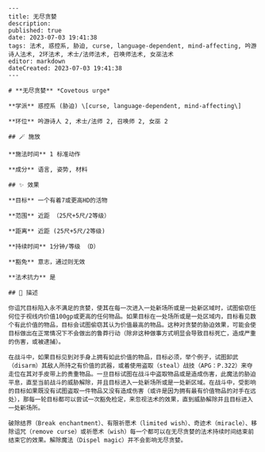 
    ---
    title: 无尽贪婪
    description: 
    published: true
    date: 2023-07-03 19:41:38
    tags: 法术, 惑控系, 胁迫, curse, language-dependent, mind-affecting, 吟游诗人法术, 2环法术, 术士/法师法术, 召唤师法术, 女巫法术
    editor: markdown
    dateCreated: 2023-07-03 19:41:38
    ---

    # **无尽贪婪** *Covetous urge*

    **学派** 惑控系 (胁迫) \[curse, language-dependent, mind-affecting\] 

    **环位** 吟游诗人 2, 术士/法师 2, 召唤师 2, 女巫 2

    ## 🪄 施放

    **施法时间** 1 标准动作

    **成分** 语言, 姿势, 材料

    ## ✨ 效果 

    **目标** 一个有着7或更高HD的活物 

    **范围** 近距 （25尺+5尺/2等级）

    **距离** 近距 (25尺+5尺/2等级)  

    **持续时间** 1分钟/等级 （D） 

    **豁免** 意志，通过则无效

    **法术抗力** 是

    ## 📖 描述

    你诅咒目标陷入永不满足的贪婪，使其在每一次进入一处新场所或是一处新区域时，试图偷窃任何位于视线内价值100gp或更高的任何物品。如果目标在一处场所或是一处区域内，目标看见数个有此价值的物品，目标会试图偷窃其认为价值最高的物品。这种对贪婪的胁迫效果，可能会使目标做出在正常情况下不会做出的鲁莽行动（除非这种做事方式明显会导致目标死亡，造成严重的伤害，或被逮捕）。

    在战斗中，如果目标见到对手身上拥有如此价值的物品，目标必须，举个例子，试图卸武（disarm）其敌人所持之有价值的武器，或着使用盗取（steal）战技（APG：P.322）来夺走位在其对手皮带上的贵重物品。一旦目标试图在战斗中盗取物品或是造成伤害，此魔法的胁迫平息，直至当前战斗的威胁解除，并且目标进入一处新场所或是一处新区域。在战斗中，受影响的目标如果既没有试图盗取一件物品又没有造成伤害（或许是因为拥有最有价值物品的对手在远处），那每一轮目标都可以尝试一次豁免检定，来忽视法术的效果，直到威胁解除并且目标进入一处新场所。

    破除结界（Break enchantment）、有限祈愿术（limited wish）、奇迹术（miracle）、移除诅咒（remove curse）或祈愿术（wish）每一个都可以在无尽贪婪的法术持续时间结束前结束它的效果。解除魔法（Dispel magic）并不会影响无尽贪婪。
    